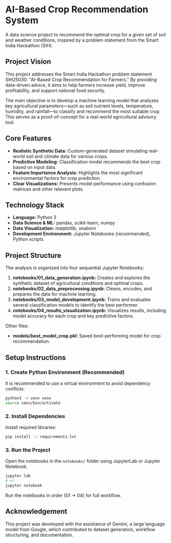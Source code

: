 # AI-Based Crop Recommendation System

A data science project to recommend the optimal crop for a given set of soil and weather conditions, inspired by a problem statement from the Smart India Hackathon (SIH).

## Project Vision

This project addresses the Smart India Hackathon problem statement SIH25030: "AI-Based Crop Recommendation for Farmers." By providing data-driven advice, it aims to help farmers increase yield, improve profitability, and support national food security.

The main objective is to develop a machine learning model that analyzes key agricultural parameters—such as soil nutrient levels, temperature, humidity, and rainfall—to classify and recommend the most suitable crop. This serves as a proof-of-concept for a real-world agricultural advisory tool.

## Core Features

- **Realistic Synthetic Data:** Custom-generated dataset simulating real-world soil and climate data for various crops.
- **Predictive Modeling:** Classification model recommends the best crop based on input data.
- **Feature Importance Analysis:** Highlights the most significant environmental factors for crop prediction.
- **Clear Visualizations:** Presents model performance using confusion matrices and other relevant plots.

## Technology Stack

- **Language:** Python 3
- **Data Science & ML:** pandas, scikit-learn, numpy
- **Data Visualization:** matplotlib, seaborn
- **Development Environment:** Jupyter Notebooks (recommended), Python scripts

## Project Structure

The analysis is organized into four sequential Jupyter Notebooks:

1. **notebooks/01_data_generation.ipynb:** Creates and explores the synthetic dataset of agricultural conditions and optimal crops.
2. **notebooks/02_data_preprocessing.ipynb:** Cleans, encodes, and prepares the data for machine learning.
3. **notebooks/03_model_development.ipynb:** Trains and evaluates several classification models to identify the best performer.
4. **notebooks/04_results_visualization.ipynb:** Visualizes results, including model accuracy for each crop and key predictive factors.

Other files:
- **models/best_model_crop.pkl:** Saved best-performing model for crop recommendation.

## Setup Instructions

### 1. Create Python Environment (Recommended)

It is recommended to use a virtual environment to avoid dependency conflicts:

```bash
python3 -m venv venv
source venv/bin/activate
```

### 2. Install Dependencies

Install required libraries:

```bash
pip install -r requirements.txt
```

### 3. Run the Project

Open the notebooks in the `notebooks/` folder using JupyterLab or Jupyter Notebook:

```bash
jupyter lab
# or
jupyter notebook
```

Run the notebooks in order (01 → 04) for full workflow.

## Acknowledgement

This project was developed with the assistance of Gemini, a large language model from Google, which contributed to dataset generation, workflow structuring, and documentation.

